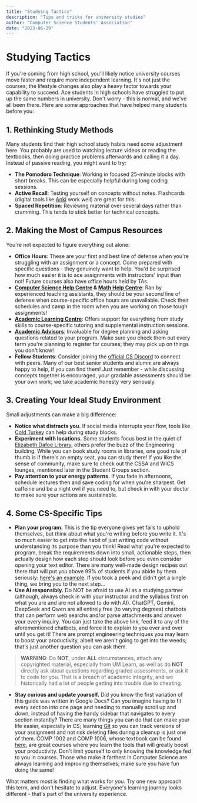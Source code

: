 ```yaml
---
title: "Studying Tactics"
description: "Tips and tricks for university studies"
author: "Computer Science Students' Association"
date: "2023-06-29"
---
```


# Studying Tactics

If you're coming from high school, you'll likely notice university courses move faster and require more independent learning. It's not just the courses; the lifestyle changes also play a heavy factor towards your capability to succeed. Ace students in high schools have struggled to put up the same numbers in university. Don't worry - this is normal, and we've all been there. Here are some approaches that have helped many students before you:

## 1. **Rethinking Study Methods**

Many students find their high school study habits need some adjustment here. You probably are used to watching lecture videos or reading the textbooks, then doing practice problems afterwards and calling it a day. Instead of passive reading, you might want to try:
- **The Pomodoro Technique**: Working in focused 25-minute blocks with short breaks. This can be especially helpful during long coding sessions.
- **Active Recall**: Testing yourself on concepts without notes. Flashcards (digital tools like [Anki](https://apps.ankiweb.net/) work well) are great for this.
- **Spaced Repetition**: Reviewing material over several days rather than cramming. This tends to stick better for technical concepts.

## 2. **Making the Most of Campus Resources**

You're not expected to figure everything out alone:
- **Office Hours**: These are your first and best line of defense when you're struggling with an assignment or a concept. Come prepared with specific questions - they genuinely want to help. You'd be surprised how much easier it is to ace assignments with instructors' input than not! Future courses also have office hours held by TAs.
- **[Computer Science Help Centre](https://umanitoba.ca/science/computer-science/help-centre) & [Math Help Centre](https://umanitoba.ca/science/mathematics/math-help-centre)**: Ran by experienced teaching assistants, they should be your second line of defense when course-specific office hours are unavailable. Check their schedules and camp in the room when you are working on those tough assignments!
- **[Academic Learning Centre](https://www.umanitoba.ca/student-supports/academic-supports/academic-learning)**: Offers support for everything from study skills to course-specific tutoring and supplemental instruction sessions.
- **[Academic Advisors](https://umanitoba.ca/science/student-experience/academic-advising)**: Invaluable for degree planning and asking questions related to your program. Make sure you check them out every term you're planning to register for courses; they may pick up on things you don't know!
- **Fellow Students**: Consider joining the [official CS Discord](https://discord.umanitobacssa.ca/) to connect with peers. Many of our best senior students and alumni are always happy to help, if you can find them! Just remember - while discussing concepts together is encouraged, your gradable assessments should be your own work; we take academic honesty very seriously.

## 3. **Creating Your Ideal Study Environment**

Small adjustments can make a big difference:

- **Notice what distracts you.** If social media interrupts your flow, tools like [Cold Turkey](https://getcoldturkey.com/) can help during study blocks.
- **Experiment with locations.** Some students focus best in the quiet of [Elizabeth Dafoe Library](https://umanitoba.ca/libraries/elizabeth-dafoe-library), others prefer the buzz of the Engineering building. While you can book study rooms in libraries, one good rule of thumb is if there's an empty seat, you can study there! If you like the sense of community, make sure to check out the CSSA and WICS lounges, mentioned later in the Student Groups section.
- **Pay attention to your energy patterns.** If you fade in afternoons, schedule lectures then and save coding for when you're sharpest. Get caffeine and be a night owl if you need to, but check in with your doctor to make sure your actions are sustainable.

## 4. Some CS-Specific Tips

- **Plan your program.** This is the tip everyone gives yet fails to uphold themselves, but *think* about what you're writing before you write it. It's so much easier to get into the habit of just writing code without understanding its purpose than you think! Read what you're expected to program, break the requirements down into small, actionable steps, then actually design how each step should look before you even consider opening your text editor. There are many well-made design recipes out there that will put you above 99% of students if you abide by them seriously: [here's an example](https://course.ccs.neu.edu/cs2500/design_recipe.html). If you took a peek and didn't get a single thing, we bring you to the next step...
- **Use AI responsibly.** Do NOT be afraid to use AI as a studying partner (although, always check in with your instructor and the syllabus first on what you are and are not allowed to do with AI). ChatGPT, Gemini, DeepSeek and Qwen are all entirely free (to varying degrees) chatbots that can perform web searchs and/or parse attachments and answer your every inquiry. You can just take the above link, feed it to any of the aforementioned chatbots, and force it to explain to you over and over until you get it! There are prompt engineering techniques you may learn to boost your productivity, albeit we aren't going to get into the weeds; that's just another question you can ask them.
> **WARNING**: Do **NOT**, under **ALL** circumstances, attach any copyrighted material, especially from UM Learn, as well as do **NOT** directly ask about questions regarding graded assessments, or ask it to code for you. That is a breach of academic integrity, and we historically had a lot of people getting into trouble due to cheating.
- **Stay curious and update yourself.** Did you know the first variation of this guide was written in Google Docs? Can you imagine having to fit every section into one page and needing to manually scroll up and down, instead of having the handy sidebar that navigates to every section instantly? There are many things you can do that can make your life easier, especially in CS; learning [Git](https://git-scm.com/) so you can track versions of your assignment and not risk deleting files during a cleanup is just one of them. COMP 1002 and COMP 1006, whose textbook can be found [here](https://toolsntechniques.ca/), are great courses where you learn the tools that will greatly boost your productivity. Don't limit yourself to only knowing the knowledge fed to you in courses. Those who make it farthest in Computer Science are always learning and improving themselves; make sure you have fun doing the same!

What matters most is finding what works for *you*. Try one new approach this term, and don't hesitate to adjust. Everyone's learning journey looks different - that's part of the university experience.
